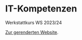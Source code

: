 # IT-Kompetenzen

Werkstattkurs WS 2023/24

[Zur gerenderten Website](https://liascript.github.io/course/?https://raw.githubusercontent.com/vkoeppen/IT-Kompetenzen/main/index.md).
